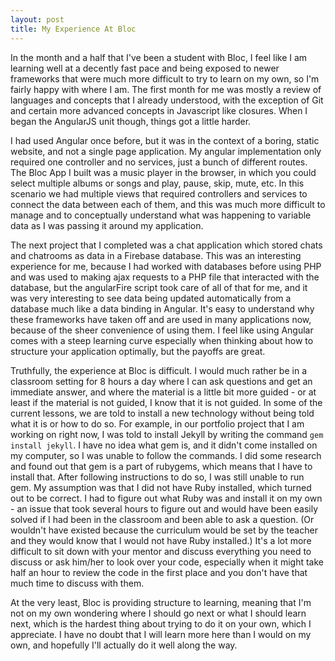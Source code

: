```yaml
---
layout: post
title: My Experience At Bloc
---
```


In the month and a half that I've been a student with Bloc, I feel like I am learning well at a decently fast pace and being exposed to newer frameworks that were much more difficult to try to learn on my own, so I'm fairly happy with where I am. The first month for me was mostly a review of languages and concepts that I already understood, with the exception of Git and certain more advanced concepts in Javascript like closures. When I began the AngularJS unit though, things got a little harder.

I had used Angular once before, but it was in the context of a boring, static website, and not a single page application. My angular implementation only required one controller and no services, just a bunch of different routes. The Bloc App I built was a music player in the browser, in which you could select multiple albums or songs and play, pause, skip, mute, etc. In this scenario we had multiple views that required controllers and services to connect the data between each of them, and this was much more difficult to manage and to conceptually understand what was happening to variable data as I was passing it around my application.   

The next project that I completed was a chat application which stored chats and chatrooms as data in a Firebase database. This was an interesting experience for me, because I had worked with databases before using PHP and was used to making ajax requests to a PHP file that interacted with the database, but the angularFire script took care of all of that for me, and it was very interesting to see data being updated automatically from a database much like a data binding in Angular. It's easy to understand why these frameworks have taken off and are used in many applications now, because of the sheer convenience of using them. I feel like using Angular comes with a steep learning curve especially when thinking about how to structure your application optimally, but the payoffs are great. 

Truthfully, the experience at Bloc is difficult. I would much rather be in a classroom setting for 8 hours a day where I can ask questions and get an immediate answer, and where the material is a little bit more guided - or at least if the material is not guided, I know that it is not guided. In some of the current lessons, we are told to install a new technology without being told what it is or how to do so. For example, in our portfolio project that I am working on right now, I was told to install Jekyll by writing the command `gem install jekyll`. I have no idea what gem is, and it didn't come installed on my computer, so I was unable to follow the commands. I did some research and found out that gem is a part of rubygems, which means that I have to install that. After following instructions to do so, I was still unable to run gem. My assumption was that I did not have Ruby installed, which turned out to be correct. I had to figure out what Ruby was and install it on my own - an issue that took several hours to figure out and would have been easily solved if I had been in the classroom and been able to ask a question. (Or wouldn't have existed because the curriculum would be set by the teacher and they would know that I would not have Ruby installed.) It's a lot more difficult to sit down with your mentor and discuss everything you need to discuss or ask him/her to look over your code, especially when it might take half an hour to review the code in the first place and you don't have that much time to discuss with them. 

At the very least, Bloc is providing structure to learning, meaning that I'm not on my own wondering where I should go next or what I should learn next, which is the hardest thing about trying to do it on your own, which I appreciate. I have no doubt that I will learn more here than I would on my own, and hopefully I'll actually do it well along the way. 



